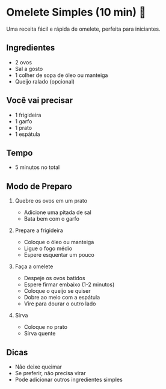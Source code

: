 # Omelete Simples (10 min) 🍳

Uma receita fácil e rápida de omelete, perfeita para iniciantes.

## Ingredientes
- 2 ovos
- Sal a gosto
- 1 colher de sopa de óleo ou manteiga
- Queijo ralado (opcional)

## Você vai precisar
- 1 frigideira
- 1 garfo
- 1 prato
- 1 espátula

## Tempo
- 5 minutos no total

## Modo de Preparo

1. Quebre os ovos em um prato
   - Adicione uma pitada de sal
   - Bata bem com o garfo

2. Prepare a frigideira
   - Coloque o óleo ou manteiga
   - Ligue o fogo médio
   - Espere esquentar um pouco

3. Faça a omelete
   - Despeje os ovos batidos
   - Espere firmar embaixo (1-2 minutos)
   - Coloque o queijo se quiser
   - Dobre ao meio com a espátula
   - Vire para dourar o outro lado

4. Sirva
   - Coloque no prato
   - Sirva quente

## Dicas
- Não deixe queimar
- Se preferir, não precisa virar
- Pode adicionar outros ingredientes simples
